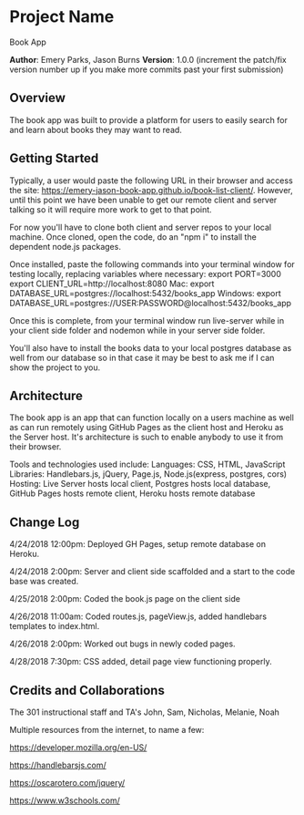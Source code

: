 
# Project Name
Book App

**Author**: Emery Parks, Jason Burns
**Version**: 1.0.0 (increment the patch/fix version number up if you make more commits past your first submission)

## Overview
The book app was built to provide a platform for users to easily search for and learn about books they may want to read. 

## Getting Started
Typically, a user would paste the following URL in their browser and access the site: https://emery-jason-book-app.github.io/book-list-client/. However, until this point we have been unable to get our remote client and server talking so it will require more work to get to that point. 

For now you'll have to clone both client and server repos to your local machine. Once cloned, open the code, do an "npm i" to install the dependent node.js packages. 

Once installed, paste the following commands into your terminal window for testing locally, replacing variables where necessary:
export PORT=3000
export CLIENT_URL=http://localhost:8080
Mac:     export DATABASE_URL=postgres://localhost:5432/books_app
Windows: export DATABASE_URL=postgres://USER:PASSWORD@localhost:5432/books_app

Once this is complete, from your terminal window run live-server while in your client side folder and nodemon while in your server side folder.

You'll also have to install the books data to your local postgres database as well from our database so in that case it may be best to ask me if I can show the project to you.

## Architecture

The book app is an app that can function locally on a users machine as well as can run remotely using GitHub Pages as the client host and Heroku as the Server host. It's architecture is such to enable anybody to use it from their browser.

Tools and technologies used include: 
Languages: CSS, HTML, JavaScript
Libraries: Handlebars.js, jQuery, Page.js, Node.js(express, postgres, cors)
Hosting: Live Server hosts local client, Postgres hosts local database, GitHub Pages hosts remote client, Heroku hosts remote database

## Change Log

4/24/2018 12:00pm: Deployed GH Pages, setup remote database on Heroku. 

4/24/2018 2:00pm: Server and client side scaffolded and a start to the code base was created. 

4/25/2018 2:00pm: Coded the book.js page on the client side

4/26/2018 11:00am: Coded routes.js, pageView.js, added handlebars templates to index.html. 

4/26/2018 2:00pm: Worked out bugs in newly coded pages.
 
4/28/2018 7:30pm: CSS added, detail page view functioning properly.

## Credits and Collaborations
The 301 instructional staff and TA's John, Sam, Nicholas, Melanie, Noah

Multiple resources from the internet, to name a few:

https://developer.mozilla.org/en-US/

https://handlebarsjs.com/

https://oscarotero.com/jquery/

https://www.w3schools.com/

